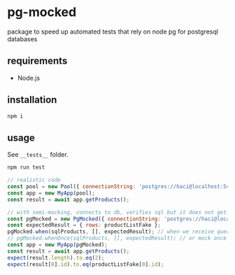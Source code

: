 # pg-mocked

package to speed up automated tests that rely on node pg for postgresql databases

## requirements

* Node.js

## installation

```sh
npm i
```

## usage

See `__tests__` folder.

```sh
npm run test
```

```js
// realistic code
const pool = new Pool({ connectionString: 'postgres://haci@localhost:5432/test' });
const app = new MyApp(pool);
const result = await app.getProducts();
```

```js
// with semi-mocking, connects to db, verifies sql but it does not get actual data from db
const pgMocked = new PgMocked({ connectionString: 'postgres://haci@localhost:5432/test' });
const expectedResult = { rows: productListFake };
pgMocked.when(sqlProducts, [], expectedResult); // when we receive query and parameters return expectedResult
// pgMocked.whenOnce(sqlProducts, [], expectedResult); // or mock once
const app = new MyApp(pgMocked);
const result = await app.getProducts();
expect(result.length).to.eq(2);
expect(result[0].id).to.eq(productListFake[0].id);
```
